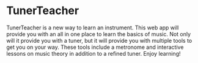 # TunerTeacher

TunerTeacher is a new way to learn an instrument. This web app will provide you with an all in one place to learn the basics of music. Not only will it provide you with a tuner, but it will provide you with multiple tools to get you on your way. These tools include a metronome and interactive lessons on music theory in addition to a refined tuner. Enjoy learning!
